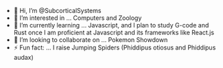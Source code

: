 - 👋 Hi, I’m @SubcorticalSystems
- 👀 I’m interested in ... Computers and Zoology
- 🌱 I’m currently learning ... Javascript, and I plan to study G-code and Rust once I am proficient at Javascript and its frameworks like React.js
- 💞️ I’m looking to collaborate on ... Pokemon Showdown 
- ⚡ Fun fact: ... I raise Jumping Spiders (Phiddipus otiosus and Phiddipus audax)

<!---
SubcorticalSystems/SubcorticalSystems is a ✨ special ✨ repository because its `README.md` (this file) appears on your GitHub profile.
You can click the Preview link to take a look at your changes.
--->
